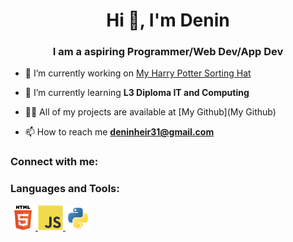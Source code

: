 <h1 align="center">Hi 👋, I'm Denin</h1>
<h3 align="center">I am a aspiring Programmer/Web Dev/App Dev</h3>

- 🔭 I’m currently working on [My Harry Potter Sorting Hat](https://github.com/Heirde/My-Harry-Potter-Sorting-Hat-project/tree/main)

- 🌱 I’m currently learning **L3 Diploma IT and Computing**

- 👨‍💻 All of my projects are available at [My Github](My Github)

- 📫 How to reach me **deninheir31@gmail.com**

<h3 align="left">Connect with me:</h3>
<p align="left">
</p>

<h3 align="left">Languages and Tools:</h3>
<p align="left"> <a href="https://www.w3.org/html/" target="_blank" rel="noreferrer"> <img src="https://raw.githubusercontent.com/devicons/devicon/master/icons/html5/html5-original-wordmark.svg" alt="html5" width="40" height="40"/> </a> <a href="https://developer.mozilla.org/en-US/docs/Web/JavaScript" target="_blank" rel="noreferrer"> <img src="https://raw.githubusercontent.com/devicons/devicon/master/icons/javascript/javascript-original.svg" alt="javascript" width="40" height="40"/> </a> <a href="https://www.python.org" target="_blank" rel="noreferrer"> <img src="https://raw.githubusercontent.com/devicons/devicon/master/icons/python/python-original.svg" alt="python" width="40" height="40"/> </a> </p>
